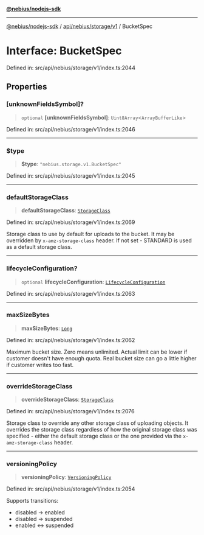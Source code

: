 [**@nebius/nodejs-sdk**](../../../../../README.md)

---

[@nebius/nodejs-sdk](../../../../../README.md) / [api/nebius/storage/v1](../README.md) / BucketSpec

# Interface: BucketSpec

Defined in: src/api/nebius/storage/v1/index.ts:2044

## Properties

### \[unknownFieldsSymbol\]?

> `optional` **\[unknownFieldsSymbol\]**: `Uint8Array`\<`ArrayBufferLike`\>

Defined in: src/api/nebius/storage/v1/index.ts:2046

---

### $type

> **$type**: `"nebius.storage.v1.BucketSpec"`

Defined in: src/api/nebius/storage/v1/index.ts:2045

---

### defaultStorageClass

> **defaultStorageClass**: [`StorageClass`](../type-aliases/StorageClass.md)

Defined in: src/api/nebius/storage/v1/index.ts:2069

Storage class to use by default for uploads to the bucket. It may be overridden by `x-amz-storage-class` header.
If not set - STANDARD is used as a default storage class.

---

### lifecycleConfiguration?

> `optional` **lifecycleConfiguration**: [`LifecycleConfiguration`](LifecycleConfiguration.md)

Defined in: src/api/nebius/storage/v1/index.ts:2063

---

### maxSizeBytes

> **maxSizeBytes**: [`Long`](../../../../../runtime/protos/core/classes/Long.md)

Defined in: src/api/nebius/storage/v1/index.ts:2062

Maximum bucket size.
Zero means unlimited.
Actual limit can be lower if customer doesn't have enough quota.
Real bucket size can go a little higher if customer writes too fast.

---

### overrideStorageClass

> **overrideStorageClass**: [`StorageClass`](../type-aliases/StorageClass.md)

Defined in: src/api/nebius/storage/v1/index.ts:2076

Storage class to override any other storage class of uploading objects. It overrides the storage class regardless
of how the original storage class was specified - either the default storage class
or the one provided via the `x-amz-storage-class` header.

---

### versioningPolicy

> **versioningPolicy**: [`VersioningPolicy`](../type-aliases/VersioningPolicy.md)

Defined in: src/api/nebius/storage/v1/index.ts:2054

Supports transitions:

- disabled -> enabled
- disabled -> suspended
- enabled <-> suspended
